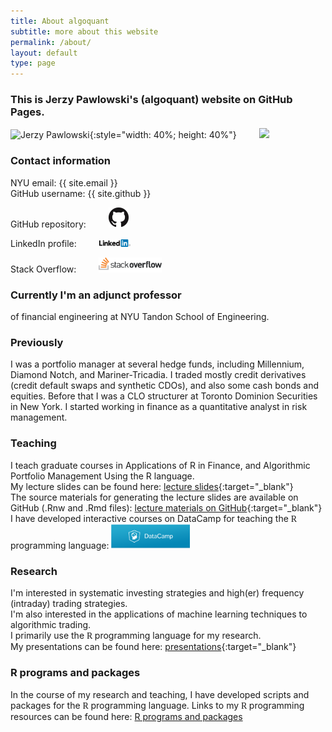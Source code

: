 ```yaml
---
title: About algoquant
subtitle: more about this website
permalink: /about/
layout: default
type: page
---
```


### This is Jerzy Pawlowski's (algoquant) website on GitHub Pages.  
![Jerzy Pawlowski](https://avatars.githubusercontent.com/algoquant){:style="width: 40%; height: 40%"}
<a> &emsp;&emsp; </a>
<a href="http://engineering.nyu.edu/academics/departments/finance" title="NYU Tandon" target="_blank">
  <img src="http://engineering.nyu.edu/files/imagecache/fit_small/tandon_long_color.png" />
</a>

### Contact information  
NYU email: <a title="NYU email"> {{ site.email }} </a>  
GitHub username: <a title="GitHub username"> {{ site.github }} </a>  

GitHub repository: <a> &emsp;&emsp; </a> 
<a href="https://github.com/algoquant/" target="_blank"> <img title="View project on GitHub" src="/images/GitHub-Mark-32px.png" /> </a>  

LinkedIn profile: <a> &emsp;&emsp; </a> 
<a href="https://www.linkedin.com/in/jerzypawlowski" target="_blank"> <img title="View me on LinkedIn" src="/images/Logo-2C-28px-R.png" style="width: 10%; height: 10%" /> </a>  

Stack Overflow: <a> &emsp;&emsp; </a> 
<a href="http://stackoverflow.com/users/3225258/algoquant" target="_blank"> <img title="View me on stackoverflow" src="/images/stackoverflow-logo.png" style="width: 20%; height: 20%" /> </a>  

### Currently I'm an adjunct professor  
of financial engineering at NYU Tandon School of Engineering.  

### Previously  
I was a portfolio manager at several hedge funds, including Millennium, Diamond Notch, and Mariner-Tricadia.  I traded mostly credit derivatives (credit default swaps and synthetic CDOs), and also some cash bonds and equities.  Before that I was a CLO structurer at Toronto Dominion Securities in New York.  I started working in finance as a quantitative analyst in risk management.  

### Teaching  
I teach graduate courses in Applications of R in Finance, and Algorithmic Portfolio Management Using the R language.  
My lecture slides can be found here: [lecture slides](https://drive.google.com/open?id=0Bxzva1I0t63vVGEtaXNIY1JMa00){:target="_blank"}  
The source materials for generating the lecture slides are available on GitHub (.Rnw and .Rmd files): [lecture materials on GitHub](https://github.com/algoquant/lecture_slides){:target="_blank"}  
I have developed interactive courses on DataCamp for teaching the <a style="font-family: Courier Bold"> R </a> programming language: 
<a href="https://www.datacamp.com/courses/1203" target="_blank"> <img title="View my course on DataCamp" src="/images/datacamp_logo.png" style="width: 25%; height: 25%" /> </a>  

### Research  
I'm interested in systematic investing strategies and high(er) frequency (intraday) trading strategies.  
I'm also interested in the applications of machine learning techniques to algorithmic trading.  
I primarily use the <a style="font-family: Courier Bold"> R </a> programming language for my research.  
My presentations can be found here: [presentations](https://drive.google.com/open?id=0Bxzva1I0t63vQzNkSEEzZWhtbkk){:target="_blank"}  


### R programs and packages
In the course of my research and teaching, I have developed scripts and packages for the <a style="font-family: Courier Bold"> R </a> programming language.  Links to my <a style="font-family: Courier Bold"> R </a> programming resources can be found here: 
<a href="{{ site.baseurl }}/R_programs"> R programs and packages </a>

